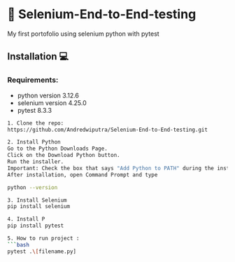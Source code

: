 # 🚀 Selenium-End-to-End-testing
My first portofolio using selenium python with pytest

## Installation 💻
### Requirements:
- python version 3.12.6
- selenium version 4.25.0
- pytest 8.3.3

```bash
1. Clone the repo:
https://github.com/Andredwiputra/Selenium-End-to-End-testing.git

2. Install Python
Go to the Python Downloads Page.
Click on the Download Python button.
Run the installer.
Important: Check the box that says "Add Python to PATH" during the installation process.
After installation, open Command Prompt and type

python --version

3. Install Selenium
pip install selenium

4. Install P
pip install pytest

5. How to run project :
```bash
pytest .\[filename.py]
